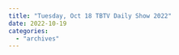 ```yaml
---
title: "Tuesday, Oct 18 TBTV Daily Show 2022"
date: 2022-10-19
categories: 
  - "archives"
---
```



